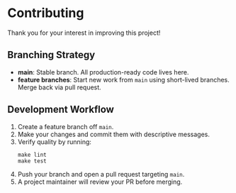 # Contributing

Thank you for your interest in improving this project!

## Branching Strategy

- **main**: Stable branch. All production-ready code lives here.
- **feature branches**: Start new work from `main` using short-lived branches. Merge back via pull request.

## Development Workflow

1. Create a feature branch off `main`.
2. Make your changes and commit them with descriptive messages.
3. Verify quality by running:
   ```
   make lint
   make test
   ```
4. Push your branch and open a pull request targeting `main`.
5. A project maintainer will review your PR before merging.
